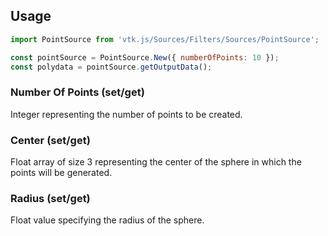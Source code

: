 ## Usage

```js
import PointSource from 'vtk.js/Sources/Filters/Sources/PointSource';

const pointSource = PointSource.New({ numberOfPoints: 10 });
const polydata = pointSource.getOutputData();
```

### Number Of Points (set/get)

Integer representing the number of points to be created.

### Center (set/get)

Float array of size 3 representing the center of the sphere in which the points will be generated.

### Radius (set/get)

Float value specifying the radius of the sphere.

